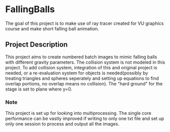 # FallingBalls
The goal of this project is to make use of ray tracer created for VU graphics course and make short falling ball animation.

## Project Description
This project aims to create numbered batch images to mimic falling balls with different gravity parameters.
The collision system is not modeled in this project. To add collision system, integration of this and original project is needed, or a re-evaluation system for objects is needed(possibly by treating triangles and spheres seperately and setting up equations to find overlap portions, no overlap means no collision).
The "hard ground" for the stage is set to plane where y=0.

### Note
This project is set up for looking into multiprocessing. The single core performance can be vastly improved
if writing to only one txt file and set up only one session to process and output all the images.